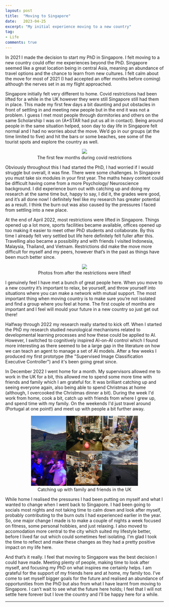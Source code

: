 ```yaml
---
layout: post
title:  "Moving to Singapore"
date:   2023-04-25
excerpt: "My initial experience moving to a new country"
tag:
- Life
comments: true
---
```


In 2021 I made the decision to start my PhD in Singapore. I felt moving to a new country could offer me experiences beyond the PhD. Singapore seemed like a great location being in central Asia, meaning an abundance of travel options and the chance to learn from new cultures. I felt calm about the move for most of 2021 (I had accepted an offer months before coming) although the nerves set in as my flight approached. 

Singapore initially felt very different to home. Covid restrictions had been lifted for a while in the UK however they were still Singapore still had them in place. This made my first few days a bit daunting and put obstacles in front of settling in and meeting new people but in the end it was not a problem. I guess I met most people through dormitories and others on the same Scholarship I was on (A*STAR had put us all in contact). Being around people in the same situation helped, soon day to day life in Singapore felt normal and I had no worries about the move. We’d go in our groups (at the time limited to five) and hit the bars or some beaches, see some of the tourist spots and explore the country as well. 
<center><figure>
    <img src="/images/moving_post_covid.png" style="width:90%">
    <figcaption>The first few months during covid restrictions</figcaption>
</figure></center>
Obviously throughout this I had started the PhD, I had worried if I would struggle but overall, it was fine. There were some challenges. In Singapore you must take six modules in your first year. The maths heavy content could be difficult having come from a more Psychology/ Neuroscience background. I did experience burn out with catching up and doing my research at the same time but, happy to say, I did it, the grades were good, and it’s all done now! I definitely feel like my research has greater potential as a result. I think the burn out was also caused by the pressures I faced from settling into a new place. 

At the end of April 2022, most restrictions were lifted in Singapore. Things opened up a lot more, sports facilities became available, offices opened up too making it easier to meet other PhD students and collaborate. By this time I already felt very settled but life here definitely felt fuller after this. Travelling also became a possibility and with friends I visited Indonesia, Malaysia, Thailand, and Vietnam. Restrictions did make the move more difficult for myself and my peers, however that’s in the past as things have been much better since. 
<center><figure>
    <img src="/images/moving_post_postcovid.png" style="width:90%">
    <figcaption>Photos from after the restrictions were lifted!</figcaption>
</figure></center>
I genuinely feel I have met a bunch of great people here. When you move to a new country it’s important to relax, be yourself, and throw yourself into situations where you can make a network with mutual support. The most important thing when moving country is to make sure you’re not isolated and find a group where you feel at home. The first couple of months are important and I feel will mould your future in a new country so just get out there! 

Halfway through 2022 my research really started to kick off. When I started the PhD my research studied neurological mechanisms related to developmental learning processes and how these could be applied to AI. However, I switched to cognitively inspired AI-on-AI control which I found more interesting as there seemed to be a large gap in the literature on how we can teach an agent to manage a set of AI models. After a few weeks I produced my first prototype (the "Supervised Image Classification Executive Controller") and it's been going great since.

In December 2022 I went home for a month. My supervisors allowed me to work in the UK for a bit, this allowed me to spend some more time with friends and family which I am grateful for. It was brilliant catching up and seeing everyone again, also being able to spend Christmas at home (although, I overcooked the Christmas dinner a bit). During the week I'd work from home, cook a bit, catch up with friends from where I grew up, and spend time with my family. On the weekends I'd just travel around (Portugal at one point!) and meet up with people a bit further away. 
<center><figure>
    <img src="/images/moving_post_home.png" style="width:80%">
    <figcaption>Catching up with family and friends in the UK</figcaption>
</figure></center>
While home I realised the pressures I had been putting on myself and what I wanted to change when I went back to Singapore. I had been going to socials most nights and not taking time to calm down and look after myself, probably contributing to the burn outs I had experienced earlier in the year. So, one major change I made is to make a couple of nights a week focused on fitness, some personal hobbies, and just relaxing. I also moved to accomodation more central to the city which suited my lifestyle better, before I lived far out which could sometimes feel isolating. I'm glad I took the time to reflect and make these changes as they had a pretty positive impact on my life here.

And that’s it really. I feel that moving to Singapore was the best decision I could have made. Meeting plenty of people, making time to look after myself, and focusing my PhD on what inspires me certainly helps. I am grateful for the support of my friends here and at home, my family too. I’ve come to set myself bigger goals for the future and realised an abundance of opportunities from the PhD but also from what I have learnt from moving to Singapore. I can’t wait to see what the future here holds; I feel that I will not settle here forever but I love the country and I’ll be happy here for a while.


---


